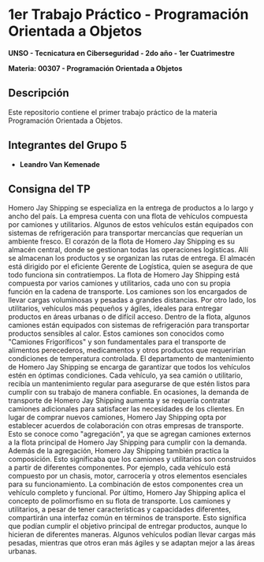 # 1er Trabajo Práctico - Programación Orientada a Objetos

**UNSO - Tecnicatura en Ciberseguridad - 2do año - 1er Cuatrimestre**

**Materia: 00307 - Programación Orientada a Objetos**

## Descripción

Este repositorio contiene el primer trabajo práctico de la materia Programación Orientada a Objetos.

## Integrantes del Grupo 5

- **Leandro Van Kemenade**

## Consigna del TP
Homero Jay Shipping se especializa en la entrega de productos a lo largo y ancho del país. La empresa cuenta con una flota de vehículos compuesta por camiones y utilitarios. Algunos de estos vehículos están equipados con sistemas de refrigeración para transportar mercancías que requerían un ambiente fresco. El corazón de la flota de Homero Jay Shipping es su almacén central, donde se gestionan todas las operaciones logísticas. Allí se almacenan los productos y se organizan las rutas de entrega. El almacén está dirigido por el eficiente Gerente de Logística, quien se asegura de que todo funciona sin contratiempos. La flota de Homero Jay Shipping está compuesta por varios camiones y utilitarios, cada uno con su propia función en la cadena de transporte. Los camiones son los encargados de llevar cargas voluminosas y pesadas a grandes distancias. Por otro lado, los utilitarios, vehículos más pequeños y ágiles, ideales para entregar productos en áreas urbanas o de difícil acceso. Dentro de la flota, algunos camiones están equipados con sistemas de refrigeración para transportar productos sensibles al calor. Estos camiones son conocidos como "Camiones Frigoríficos" y son fundamentales para el transporte de alimentos perecederos, medicamentos y otros productos que requerirían condiciones de temperatura controlada. El departamento de mantenimiento de Homero Jay Shipping se encarga de garantizar que todos los vehículos estén en óptimas condiciones. Cada vehículo, ya sea camión o utilitario, recibía un mantenimiento regular para asegurarse de que estén listos para cumplir con su trabajo de manera confiable. En ocasiones, la demanda de transporte de Homero Jay Shipping aumenta y se requería contratar camiones adicionales para satisfacer las necesidades de los clientes. En lugar de comprar nuevos camiones, Homero Jay Shipping opta por establecer acuerdos de colaboración con otras empresas de transporte. Esto se conoce como "agregación", ya que se agregan camiones externos a la flota principal de Homero Jay Shipping para cumplir con la demanda. Además de la agregación, Homero Jay Shipping también practica la composición. Esto significaba que los camiones y utilitarios son construidos a partir de diferentes componentes. Por ejemplo, cada vehículo está compuesto por un chasis, motor, carrocería y otros elementos esenciales para su funcionamiento. La combinación de estos componentes crea un vehículo completo y funcional. Por último, Homero Jay Shipping aplica el concepto de polimorfismo en su flota de transporte. Los camiones y utilitarios, a pesar de tener características y capacidades diferentes, compartirán una interfaz común en términos de transporte. Esto significa que podían cumplir el objetivo principal de entregar productos, aunque lo hicieran de diferentes maneras. Algunos vehículos podían llevar cargas más pesadas, mientras que otros eran más ágiles y se adaptan mejor a las áreas urbanas.